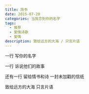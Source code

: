 ```yaml
---
title: 简书
date: 2015-07-20
categories: 当我念到你的名字
tags:
  - 推荐
  - 爱情诗歌
  - 爱情
description: 致给远方的大海 / 只言片语
---
```


一行
写你的名字

一行
诉说他们的故事

还有一行
留给情书和诗
一封未加戳的信纸

致给远方的大海
只言片语